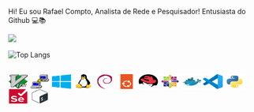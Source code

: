 Hi! Eu sou Rafael Compto, Analista de Rede e Pesquisador!
Entusiasta do Github 💻📚

<picture>
  <source
    srcset="https://github-readme-stats.vercel.app/api?username=rcompto&show_icons=true&theme=dracula"
    media="(prefers-color-scheme: light)"
  />
  <source
    srcset="https://github-readme-stats.vercel.app/api?username=rcompto&show_icons=true"
    media="(prefers-color-scheme: light), (prefers-color-scheme: no-preference)"
  />
  <img src="https://github-readme-stats.vercel.app/api?username=rcompto&show_icons=true" />
</picture>

![Top Langs](https://github-readme-stats.vercel.app/api/top-langs/?username=rcompto&layout=compact&theme=dracula)

<div style="display: inline_block"><br>
  <img align="center" alt="Rafael-vim" height="30" width="40" src="https://raw.githubusercontent.com/devicons/devicon/master/icons/vim/vim-original.svg">
  <img align="center" alt="Rafael-putty" height="30" width="40" src="https://raw.githubusercontent.com/devicons/devicon/master/icons/putty/putty-original.svg">
  <img align="center" alt="Rafael-windows" height="30" width="40" src="https://raw.githubusercontent.com/devicons/devicon/master/icons/windows8/windows8-original.svg">
  <img align="center" alt="Rafael-linux" height="30" width="40" src="https://raw.githubusercontent.com/devicons/devicon/master/icons/linux/linux-original.svg">
  <img align="center" alt="Rafael-debian" height="30" width="40" src="https://raw.githubusercontent.com/devicons/devicon/master/icons/debian/debian-original.svg">
  <img align="center" alt="Rafael-ubuntu" height="30" width="40" src="https://raw.githubusercontent.com/devicons/devicon/master/icons/ubuntu/ubuntu-plain.svg">
  <img align="center" alt="Rafael-redhat" height="30" width="40" src="https://raw.githubusercontent.com/devicons/devicon/master/icons/redhat/redhat-original.svg">
  <img align="center" alt="Rafael-centos" height="30" width="40" src="https://raw.githubusercontent.com/devicons/devicon/master/icons/centos/centos-original.svg">
  <img align="center" alt="Rafael-docker" height="30" width="40" src="https://raw.githubusercontent.com/devicons/devicon/master/icons/docker/docker-original.svg">
  <img align="center" alt="Rafael-vscode" height="30" width="40" src="https://raw.githubusercontent.com/devicons/devicon/master/icons/vscode/vscode-original.svg">
  <img align="center" alt="Rafael-python" height="30" width="40" src="https://raw.githubusercontent.com/devicons/devicon/master/icons/python/python-original.svg">
  <img align="center" alt="Rafael-selnium" height="30" width="40" src="https://raw.githubusercontent.com/devicons/devicon/master/icons/selenium/selenium-original.svg">
  <img align="center" alt="Rafael-bash" height="30" width="40" src="https://raw.githubusercontent.com/devicons/devicon/master/icons/bash/bash-original.svg">
  
</div>
